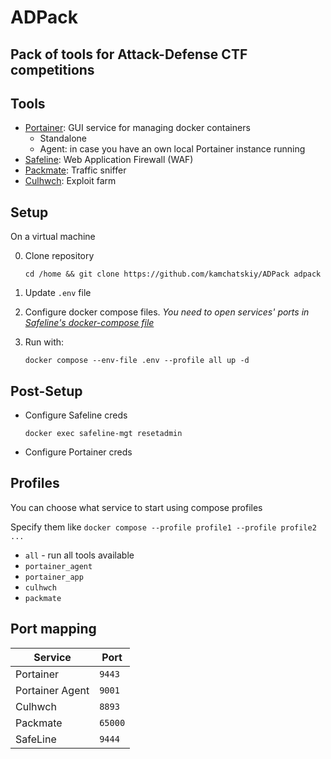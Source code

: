 # ADPack

## Pack of tools for Attack-Defense CTF competitions

## Tools

- [Portainer](https://github.com/portainer/portainer): GUI service for managing docker containers
  - Standalone
  - Agent: in case you have an own local Portainer instance running
- [Safeline](https://github.com/chaitin/SafeLine): Web Application Firewall (WAF)
- [Packmate](https://gitlab.com/packmate/Packmate): Traffic sniffer
- [Culhwch](https://github.com/arkiix/CulhwchFarm): Exploit farm

## Setup

On a virtual machine

0. Clone repository

    ```shell
    cd /home && git clone https://github.com/kamchatskiy/ADPack adpack
    ```

1. Update `.env` file
2. Configure docker compose files.
*You need to open services' ports in [Safeline's docker-compose file](./safeline/docker-compose.yml)*
3. Run with:

    ```shell
    docker compose --env-file .env --profile all up -d
    ```

## Post-Setup

- Configure Safeline creds

    ```shell
    docker exec safeline-mgt resetadmin
    ```

- Configure Portainer creds

## Profiles

You can choose what service to start using compose profiles

Specify them like
    ```
    docker compose --profile profile1 --profile profile2 ...
    ```

- `all` - run all tools available
- `portainer_agent`
- `portainer_app`
- `culhwch`
- `packmate`

## Port mapping

| Service            | Port   |
|--------------------|--------|
| Portainer          | `9443` |
| Portainer Agent    | `9001` |
| Culhwch            | `8893` |
| Packmate           | `65000`|
| SafeLine           | `9444` |
